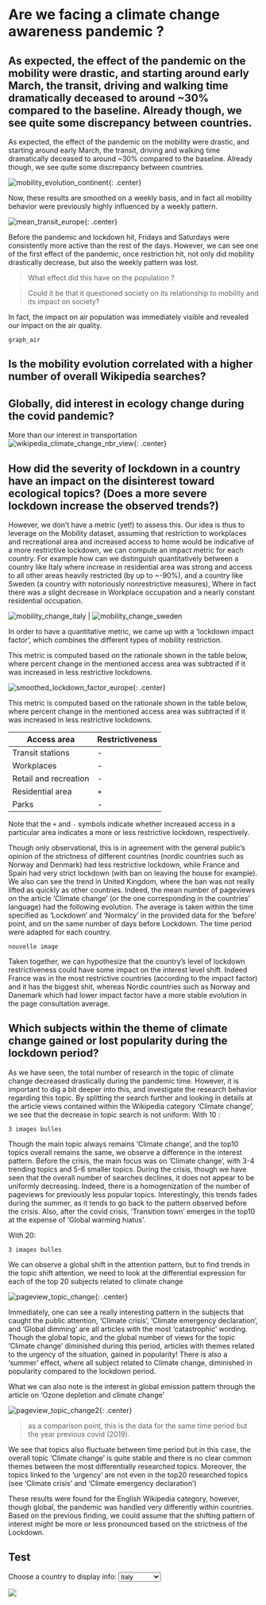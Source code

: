 # Are we facing a climate change awareness pandemic ?

## As expected, the effect of the pandemic on the mobility were drastic, and starting around early March, the transit, driving and walking time dramatically deceased to around ~30% compared to the baseline. Already though, we see quite some discrepancy between countries.

As expected, the effect of the pandemic on the mobility were drastic, and starting around early March, the transit, driving and walking time dramatically deceased to around ~30% compared to the baseline. Already though, we see quite some discrepancy between countries.

![mobility_evolution_continent](assets/img/mobility_evolution_continent.png){: .center}

Now, these results are smoothed on a weekly basis, and in fact all mobility behavior were previously highly influenced by a weekly pattern.

![mean_transit_europe](assets/img/mean_transit_europe.png){: .center}

Before the pandemic and lockdown hit, Fridays and Saturdays were consistently more active than the rest of the days. However, we can see one of the first effect of the pandemic, once restriction hit, not only did mobility drastically decrease, but also the weekly pattern was lost. 

> What effect did this have on the population ?

> Could it be that it questioned society on its relationship to mobility and its impact on society?

In fact, the impact on air population was immediately visible and revealed our impact on the air quality.

`graph_air`

##  Is the mobility evolution correlated with a higher number of overall Wikipedia searches?

##  Globally, did interest in ecology change during the covid pandemic?

More than our interest in transportation
![wikipedia_climate_change_nbr_view](assets/img/wikipedia_climate_change_nbr_view.png){: .center}

## How did the severity of lockdown in a country have an impact on the disinterest toward ecological topics? (Does a more severe lockdown increase the observed trends?)  

However, we don’t have a metric (yet!) to assess this. Our idea is thus to leverage on the Mobility dataset, assuming that restriction to workplaces and recreational area and increased access to home would be indicative of a more restrictive lockdown, we can compute an impact metric for each country.
For example how can we distinguish quantitatively between a country like Italy where increase in residential area was strong and access to all other areas heavily restricted (by up to ~-90%), and a country like Sweden (a country with notoriously nonrestrictive measures), Where in fact there was a slight decrease in Workplace occupation and a nearly constant residential occupation.

![mobility_change_italy](assets/img/mobility_change_italy.png) | ![mobility_change_sweden](assets/img/mobility_change_sweden.png)

In order to have a quantitative metric, we came up with a ‘lockdown impact factor’, which combines the different types of mobility restriction. 

This metric is computed based on the rationale shown in the table below, where percent change in the mentioned access area was subtracted if it was increased in less restrictive lockdowns.

![smoothed_lockdown_factor_europe](assets/img/smoothed_lockdown_factor_europe.png){: .center}

This metric is computed based on the rationale shown in the table below, where percent change in the mentioned access area was subtracted if it was increased in less restrictive lockdowns.

| Access area          | Restrictiveness |
|----------------------|----------------|
| Transit stations     | -              |
| Workplaces           | -              |
| Retail and recreation| -              |
| Residential area     | +              |
| Parks                | -              |

Note that the `+` and `-` symbols indicate whether increased access in a particular area indicates a more or less restrictive lockdown, respectively.


Though only observational, this is in agreement with the general public’s opinion of the strictness of different countries (nordic countries such as Norway and Denmark) had less restrictive lockdown, while France and Spain had very strict lockdown (with ban on leaving the house for example). We also can see the trend in United Kingdom, where the ban was not really lifted as quickly as other countries. 
Indeed, the mean number of pageviews on the article ‘Climate change’ (or the one corresponding in the countries’ language) had the following evolution. The average is taken within the time specified as ‘Lockdown’ and ‘Normalcy’ in the provided data for the ‘before’ point, and on the same number of days before Lockdown. The time period were adapted for each country.

`nouvelle image`

Taken together, we can hypothesize that the country’s level of lockdown restrictiveness could have some impact on the interest level shift. Indeed France was in the most restrictive countries (according to the impact factor) and it has the biggest shit, whereas Nordic countries such as Norway and Danemark which had lower impact factor have a more stable evolution in the page consultation average.

##  Which subjects within the theme of climate change gained or lost popularity during the lockdown period?

As we have seen, the total number of research in the topic of climate change decreased drastically during the pandemic time. However, it is important to dig a bit deeper into this, and investigate the research behavior regarding this topic.
By splitting the search further and looking in details at the article views contained within the Wikipedia category ‘Climate change’, we see that the decrease in topic search is not uniform:
With 10 :

`3 images bulles `

Though the main topic always remains ‘Climate change’, and the top10 topics overall remains the same, we observe a difference in the interest pattern. Before the crisis, the main focus was on ‘Climate change’, with 3-4 trending topics and 5-6 smaller topics. During the crisis, though we have seen that the overall number of searches declines, it does not appear to be uniformly decreasing. Indeed, there is a homogenization of the number of pageviews for previously less popular topics. Interestingly,  this trends fades during the summer, as it tends to go back to the pattern observed before the crisis. Also, after the covid crisis, ‘Transition town’ emerges in the top10 at the expense of ‘Global warming hiatus’.

With 20:

`3 images bulles`

We can observe a global shift in the attention pattern, but to find trends in the topic shift attention, we need to look at the differential expression for each of the top 20 subjects related to climate change

![pageview_topic_change](assets/img/pageview_topic_change.png){: .center}

Immediately, one can see a really interesting pattern in the subjects that caught the public attention, ‘Climate crisis’, ‘Climate emergency declaration’, and ‘Global dimming’ are all articles with the most ‘catastrophic’ wording.
Though the global topic, and the global number of views for the topic ‘Climate change’ diminished during this period, articles with themes related to the urgency of the situation, gained in popularity!
There is also a ‘summer’ effect, where all subject related to Climate change, diminished in popularity compared to the lockdown period.

What we can also note is the interest in global emission pattern through the article on ‘Ozone depletion and climate change’

![pageview_topic_change2](assets/img/pageview_topic_change2.png){: .center}

> as a comparison point, this is the data for the same time period but the year previous covid (2019).

We see that topics also fluctuate between time period but in this case, the overall topic ‘Climate change’ is quite stable and there is no clear common themes between the most differentially researched topics. Moreover, the topics linked to the ‘urgency’ are not even in the top20 researched topics (see ‘Climate crisis’ and ‘Climate emergency declaration’)


These results were found for the English Wikipedia category, however, though global, the pandemic was handled very differently within countries. 
Based on the previous finding, we could assume that the shifting pattern of interest might be more or less pronounced based on the strictness of the Lockdown.

## Test

<label for="country">Choose a country to display info:</label>
<select name="country" id="country">
    <optgroup label="Europe">
      <option value="Italy">Italy</option>
      <option value="Sweden">Sweden</option>
    </optgroup>
    <optgroup label="Other">
      <option value="USA">USA</option>
    </optgroup>
  </select>

  <img id="selected-image" src="assets/img/mobility_change_italy.png">

  <script>
    // Get the dropdown menu and image element
    var dropdown = document.getElementById("country");
    var image = document.getElementById("selected-image");

    // Update the image when the dropdown value changes
    dropdown.addEventListener("change", function() {
        if (this.value == "Italy"){
            image.src = "assets/img/mobility_change_italy.png";
        } else if (this.value == "Sweden"){
            image.src = "assets/img/mobility_change_sweden.png";
        } else {
            image.src= "assets/img/favicon.png";
        }
    });
  </script>
